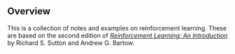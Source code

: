 ## Overview

This is a collection of notes and examples on reinforcement learning. These are based on the second edition of [*Reinforcement Learning: An Introduction*](http://webdocs.cs.ualberta.ca/~sutton/book/the-book.html) by Richard S. Sutton and Andrew G. Bartow.

